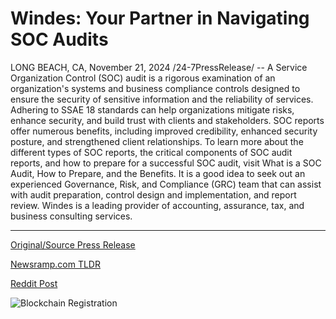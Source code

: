 # Windes: Your Partner in Navigating SOC Audits

LONG BEACH, CA, November 21, 2024 /24-7PressRelease/ -- A Service Organization Control (SOC) audit is a rigorous examination of an organization's systems and business compliance controls designed to ensure the security of sensitive information and the reliability of services.  Adhering to SSAE 18 standards can help organizations mitigate risks, enhance security, and build trust with clients and stakeholders. SOC reports offer numerous benefits, including improved credibility, enhanced security posture, and strengthened client relationships.  To learn more about the different types of SOC reports, the critical components of SOC audit reports, and how to prepare for a successful SOC audit, visit What is a SOC Audit, How to Prepare, and the Benefits.  It is a good idea to seek out an experienced Governance, Risk, and Compliance (GRC) team that can assist with audit preparation, control design and implementation, and report review.  Windes is a leading provider of accounting, assurance, tax, and business consulting services. 

---

[Original/Source Press Release](https://www.24-7pressrelease.com/press-release/516413/windes-your-partner-in-navigating-soc-audits)
                    

[Newsramp.com TLDR](https://newsramp.com/curated-news/enhancing-security-and-building-trust-the-value-of-soc-audits-and-ssae-18-standards/917099ab4427a8bf3a046d18f3474984) 

 



[Reddit Post](https://www.reddit.com/r/Leadership_Management/comments/1gwbgx6/enhancing_security_and_building_trust_the_value/) 



![Blockchain Registration](https://cdn.newsramp.app/24-7PressRelease/qrcode/2411/21/loft1bRx.webp)